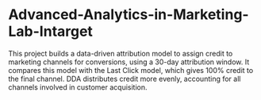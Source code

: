 # Advanced-Analytics-in-Marketing-Lab-Intarget
This project builds a data-driven attribution model to assign credit to marketing channels for conversions, using a 30-day attribution window. It compares this model with the Last Click model, which gives 100% credit to the final channel. DDA distributes credit more evenly, accounting for all channels involved in customer acquisition.
